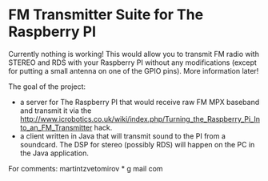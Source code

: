 FM Transmitter Suite for The Raspberry PI
=======

Currently nothing is working! This would allow you to transmit FM radio with STEREO and RDS with your Raspberry PI without any modifications (except for putting a small antenna on one of the GPIO pins). More information later!

The goal of the project:

 - a server for The Raspberry PI that would receive raw FM MPX baseband and transmit it via the http://www.icrobotics.co.uk/wiki/index.php/Turning_the_Raspberry_Pi_Into_an_FM_Transmitter hack.
 - a client written in Java that will transmit sound to the PI from a soundcard. The DSP for stereo (possibly RDS) will happen on the PC in the Java application.

 For comments: martintzvetomirov * g mail com